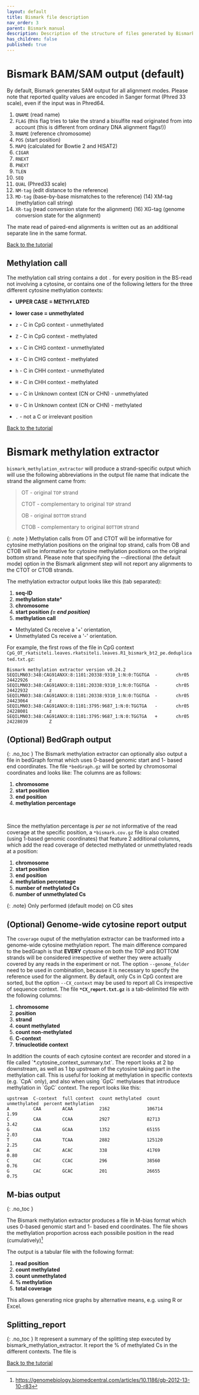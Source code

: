```yaml
---
layout: default
title: Bismark file description
nav_order: 3
parent: Bismark manual
description: Description of the structure of files generated by Bismark
has_children: false
published: true
---
```


<a id="bismark-bam"></a>
# Bismark BAM/SAM output (default)

By default, Bismark generates SAM output for all alignment modes. Please note that reported quality values are encoded in Sanger format (Phred 33 scale), even if the input was in Phred64.

1. `QNAME` (read name)
2. `FLAG` (this flag tries to take the strand a bisulfite read originated from into account (this is different from ordinary DNA alignment flags!))
3. `RNAME` (reference chromosome)
4. `POS` (start position)
5. `MAPQ` (calculated for Bowtie 2 and HISAT2)
6. `CIGAR`
7. `RNEXT`
8. `PNEXT`
9. `TLEN`
10. `SEQ`
11. `QUAL` (Phred33 scale)
12. `NM-tag` (edit distance to the reference)
13. `MD-tag` (base-by-base mismatches to the reference) (14) XM-tag (methylation call string)
14. `XR-tag` (read conversion state for the alignment) (16) XG-tag (genome conversion state for the alignment)

The mate read of paired-end alignments is written out as an additional separate line in the same format.

[Back to the tutorial](https://gabbo89.github.io/EEA2024-2025/docs/3a1_WGBS_cleaning_and_alignment.html#bismark-bam)


## Methylation call

The methylation call string contains a dot `.` for every position in the BS-read not involving a cytosine, or contains one of the following letters for the three different cytosine methylation contexts:
- **UPPER CASE = METHYLATED**
- **lower case = unmethylated**


- `z` - C in CpG context - unmethylated
- `Z` - C in CpG context - methylated
- `x` - C in CHG context - unmethylated
- `X` - C in CHG context - methylated
- `h` - C in CHH context - unmethylated
- `H` - C in CHH context - methylated
- `u` - C in Unknown context (CN or CHN) - unmethylated
- `U` - C in Unknown context (CN or CHN) - methylated
- `.` - not a C or irrelevant position

[Back to the tutorial](https://gabbo89.github.io/EEA2024-2025/docs/3a1_WGBS_cleaning_and_alignment.html#bismark-bam)


<a id="meth_extract"></a>
# Bismark methylation extractor

`bismark_methylation_extractor` will produce a strand-specific output which will use the following abbreviations in the output file name that indicate the strand the alignment came from:

> OT    - original `TOP` strand
>
> CTOT  - complementary to original `TOP` strand
>
> OB    - original `BOTTOM` strand
>
> CTOB  - complementary to original `BOTTOM` strand

{: .note }
Methylation calls from OT and CTOT will be informative for cytosine methylation positions on the original top strand, calls from OB and CTOB will be informative for cytosine methylation positions on the original bottom strand. Please note that specifying the --directional (the default mode) option in the Bismark alignment step will not report any alignments to the CTOT or CTOB strands.

The methylation extractor output looks like this (tab separated):

1. **seq-ID**
2. **methylation state***
3. **chromosome**
4. **start position _(= end position)_**
5. **methylation call**

* Methylated Cs receive a '+' orientation,
* Unmethylated Cs receive a '-' orientation.


For example, the first rows of the file in CpG context `CpG_OT_rkatsiteli.leaves.rkatsiteli.leaves.R1_bismark_bt2_pe.deduplicated.txt.gz`:

```
Bismark methylation extractor version v0.24.2
SEQILMN03:348:CAG91ANXX:8:1101:20338:9310_1:N:0:TGGTGA  -       chr05   24422926        z
SEQILMN03:348:CAG91ANXX:8:1101:20338:9310_1:N:0:TGGTGA  -       chr05   24422932        z
SEQILMN03:348:CAG91ANXX:8:1101:20338:9310_1:N:0:TGGTGA  -       chr05   24423064        z
SEQILMN03:348:CAG91ANXX:8:1101:3795:9687_1:N:0:TGGTGA   -       chr05   24228001        z
SEQILMN03:348:CAG91ANXX:8:1101:3795:9687_1:N:0:TGGTGA   +       chr05   24228039        Z
```


## (Optional) BedGraph output
{: .no_toc }
The Bismark methylation extractor can optionally also output a file in bedGraph format which uses 0-based genomic start and 1- based end coordinates. The file `*bedGraph.gz` will be sorted by chromosomal coordinates and looks like:
The columns are as follows:
1. **chromosome**
2. **start position**
3. **end position**
4. **methylation percentage**

<br>

Since the methylation percentage is _per se_ not informative of the read coverage at the specific position, a `*bismark.cov.gz` file is also created (using 1-based genomic coordinates) that feature 2 additional columns, which add the read coverage of detected methylated or unmethylated reads at a position:
1. **chromosome**
2. **start position**
3. **end position**
4. **methylation percentage**
5. **number of methylated Cs**
6. **number of unmethylated Cs**

<!--
[link to descriptor](/docs/2a_file_formats.md)
From this file, downstream processing of the file. 
-->

{: .note}
Only performed (default mode) on CG sites


## (Optional) Genome-wide cytosine report output

The `coverage` ouput of the methylation extractor can be trasformed into a genome-wide cytosine methylation report. The main difference compared to the bedGraph is that **EVERY** cytosine on both the TOP and BOTTOM strands will be considered irrespective of wether they were actually covered by any reads in the experiment or not. The option `--genome_folder` need to be used in combination, because it is necessary to specify the reference used for the alignment. By default, only Cs in CpG context are sorted, but the option `--CX_context` may be used to report all Cs irrespective of sequence context. The file **`*CX_report.txt.gz`** is a tab-delimited file with the following columns:

1. **chromosome**
2. **position**
3. **strand**
4. **count methylated**
5. **count non-methylated**
6. **C-context**
7. **trinucleotide context**

<bg>
In addition the counts of each cytosine context are recorder and stored in a file called `*.cytosine_context_summary.txt`. The report looks at 2 bp downstream, as well as 1 bp upstream of the cytosine taking part in the methylation call. This is useful for looking at methylation in specific contexts (e.g. `CpA` only), and also when using `GpC` methylases that introduce methylation in `GpC` context. The report looks like this: 

```
upstream  C-context  full context  count methylated  count unmethylated  percent methylation
A         CAA        ACAA          2162              106714              1.99
C         CAA        CCAA          2927              82713               3.42
G         CAA        GCAA          1352              65155               2.03
T         CAA        TCAA          2882              125120              2.25
A         CAC        ACAC          338               41769               0.80
C         CAC        CCAC          296               38560               0.76
G         CAC        GCAC          201               26655               0.75
```

## M-bias output 
{: .no_toc }
<!--
This allows generating nice graphs by alternative means, e.g. using R or Excel. The plot is also drawn into a .png file which requires the Perl module GD::Graph (more specifically, both modules GD::Graph::lines and GD::Graph::colour are required); if GD::Graph cannot be found on the system, only the table will be printed.
-->
The Bismark methylation extractor produces a file in M-bias format which uses 0-based genomic start and 1- based end coordinates. The file shows the methylation proportion across each possibile position in the read (cumulatively)[^2]

The output is a tabular file with the following format:
1. **read position**
2. **count methylated**
3. **count unmethylated**
4. **% methylation**
5. **total coverage**

This allows generating nice graphs by alternative means, e.g. using R or Excel.

## Splitting_report
{: .no_toc }
It represent a summary of the splitting step executed by bismark_methylation_extractor. It report the % of methylated Cs in the different contexts. The file is 


[Back to the tutorial](https://gabbo89.github.io/EEA2024-2025/docs/3a1_WGBS_cleaning_and_alignment.html#bismark-meth_extract)



[^2]: https://genomebiology.biomedcentral.com/articles/10.1186/gb-2012-13-10-r83